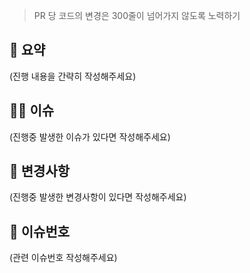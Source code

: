 > PR 당 코드의 변경은 300줄이 넘어가지 않도록 노력하기

## 📝 요약

(진행 내용을 간략히 작성해주세요)

## 💁‍♂️ 이슈

(진행중 발생한 이슈가 있다면 작성해주세요)

## 🔀 변경사항

(진행중 발생한 변경사항이 있다면 작성해주세요)

## 🔗 이슈번호

(관련 이슈번호 작성해주세요)
